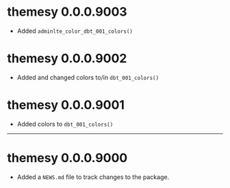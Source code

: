 # themesy 0.0.0.9003

- Added `adminlte_color_dbt_001_colors()`

# themesy 0.0.0.9002

- Added and changed colors to/in `dbt_001_colors()`

# themesy 0.0.0.9001

- Added colors to `dbt_001_colors()`

----------

# themesy 0.0.0.9000

- Added a `NEWS.md` file to track changes to the package.
